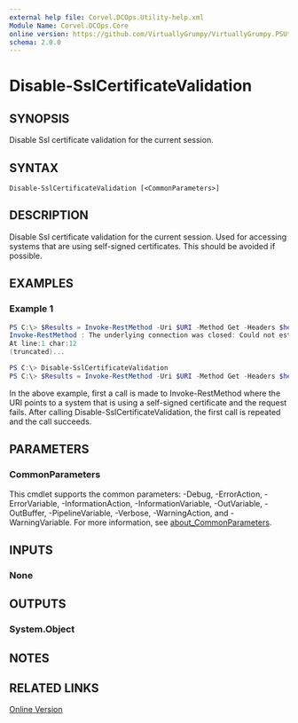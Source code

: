 ```yaml
---
external help file: Corvel.DCOps.Utility-help.xml
Module Name: Corvel.DCOps.Core
online version: https://github.com/VirtuallyGrumpy/VirtuallyGrumpy.PSUtility/blob/main/docs/Disable-SslCertificateValidation.md
schema: 2.0.0
---
```


# Disable-SslCertificateValidation

## SYNOPSIS
Disable Ssl certificate validation for the current session.

## SYNTAX

```
Disable-SslCertificateValidation [<CommonParameters>]
```

## DESCRIPTION
Disable Ssl certificate validation for the current session. Used for accessing systems
that are using self-signed certificates.
This should be avoided if possible.

## EXAMPLES

### Example 1
```powershell
PS C:\> $Results = Invoke-RestMethod -Uri $URI -Method Get -Headers $headers
Invoke-RestMethod : The underlying connection was closed: Could not establish trust relationship for the SSL/TLS secure channel.
At line:1 char:12
(truncated)...

PS C:\> Disable-SslCertificateValidation
PS C:\> $Results = Invoke-RestMethod -Uri $URI -Method Get -Headers $headers
```

In the above example, first a call is made to Invoke-RestMethod where the URI points to a system that is using a self-signed
certificate and the request fails.
After calling Disable-SslCertificateValidation, the first call is repeated and the call succeeds.

## PARAMETERS

### CommonParameters
This cmdlet supports the common parameters: -Debug, -ErrorAction, -ErrorVariable, -InformationAction, -InformationVariable, -OutVariable, -OutBuffer, -PipelineVariable, -Verbose, -WarningAction, and -WarningVariable. For more information, see [about_CommonParameters](http://go.microsoft.com/fwlink/?LinkID=113216).

## INPUTS

### None

## OUTPUTS

### System.Object
## NOTES

## RELATED LINKS

[Online Version](https://github.com/VirtuallyGrumpy/VirtuallyGrumpy.PSUtility/blob/main/docs/Disable-SslCertificateValidation.md)
